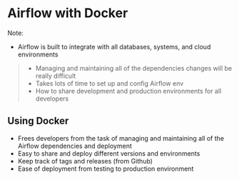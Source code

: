# Airflow with Docker

Note:
- Airflow is built to integrate with all databases, systems, and cloud environments
> - Managing and maintaining all of the dependencies changes will be really difficult
> - Takes lots of time to set up and config Airflow env
> - How to share development and production environments for all developers

## Using Docker

- Frees developers from the task of managing and maintaining all of the Airflow dependencies and deployment
- Easy to share and deploy different versions and environments
- Keep track of tags and releases (from Github)
- Ease of deployment from testing to production environment


